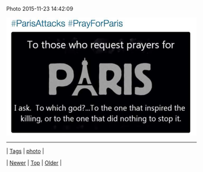 <!--
title: Photo 2015-11-23 14
date: 2020-06-28T15:27:00.099Z
tags: photo
-->


Photo 2015-11-23 14:42:09

![](133796148676-0.jpg)

<!--BOTTOM-POST-NAVIGATION-->
---

| [Tags](tags.md) | [photo](tag-photo.md) |

| [Newer](133790540577.md) | [Top](index.md) | [Older](134018278474.md) |